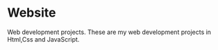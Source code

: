# Website
Web development projects.
These are my web development projects in Html,Css and JavaScript.
